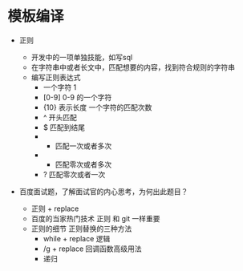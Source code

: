 # 模板编译

- 正则
  - 开发中的一项单独技能，如写sql
  - 在字符串中或者长文中，匹配想要的内容，找到符合规则的字符串
  - 编写正则表达式
    - 一个字符 1
    - [0-9] 0-9 的一个字符 
    - {10} 表示长度 一个字符的匹配次数
    - ^ 开头匹配
    - $ 匹配到结尾
    - + 匹配一次或者多次
    - * 匹配零次或者多次
    - ? 匹配零次或者一次

- 百度面试题，了解面试官的内心思考，为何出此题目？
  - 正则 + replace
  - 百度的当家热门技术 正则 和 git 一样重要
  - 正则的细节  正则替换的三种方法
    - while + replace 逻辑
    - /g + replace 回调函数高级用法
    - 递归
